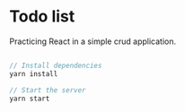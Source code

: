 # Todo list

Practicing React in a simple crud application.

``` javascript

// Install dependencies
yarn install

// Start the server
yarn start
```


